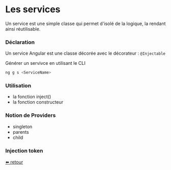 # Les services

Un service est une simple classe qui permet d'isolé de la logique, la rendant ainsi réutilisable.

### Déclaration

Un service Angular est une classe décorée avec le décorateur : `@Injectable`

Générer un servivce en utilisant le CLI

```bash
ng g s <ServiceName>
```

### Utilisation

- la fonction inject()
- la fonction constructeur

### Notion de Providers

- singleton
- parents
- child

### Injection token

[⬅️ retour](https://rblmdst.github.io/angular-training-gdg-lome/day-5)
